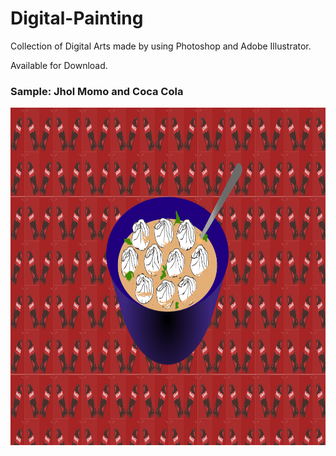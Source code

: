# Digital-Painting

Collection of Digital Arts made by using Photoshop and Adobe Illustrator.

Available for Download.

### Sample: Jhol Momo and Coca Cola

<img src="Jhol%20Momo%20and%20Coke%20-%20PC%20Wallpaper.png" width="960" height="540">

